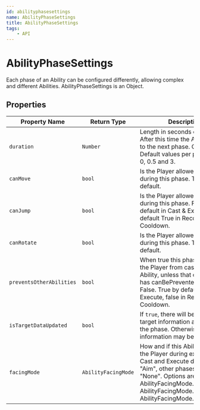 ```yaml
---
id: abilityphasesettings
name: AbilityPhaseSettings
title: AbilityPhaseSettings
tags:
    - API
---
```


# AbilityPhaseSettings

Each phase of an Ability can be configured differently, allowing complex and different Abilities. AbilityPhaseSettings is an Object.

## Properties

| Property Name | Return Type | Description | Tags |
| -------- | ----------- | ----------- | ---- |
| `duration` | `Number` | Length in seconds of the phase. After this time the Ability moves to the next phase. Can be zero. Default values per phase: 0.15, 0, 0.5 and 3. | Read-Only |
| `canMove` | `bool` | Is the Player allowed to move during this phase. True by default. | Read-Only |
| `canJump` | `bool` | Is the Player allowed to jump during this phase. False by default in Cast & Execute, default True in Recovery & Cooldown. | Read-Only |
| `canRotate` | `bool` | Is the Player allowed to rotate during this phase. True by default. | Read-Only |
| `preventsOtherAbilities` | `bool` | When true this phase prevents the Player from casting another Ability, unless that other Ability has canBePrevented set to False. True by default in Cast & Execute, false in Recovery & Cooldown. | Read-Only |
| `isTargetDataUpdated` | `bool` | If `true`, there will be updated target information at the start of the phase. Otherwise, target information may be out of date. | Read-Only |
| `facingMode` | `AbilityFacingMode` | How and if this Ability rotates the Player during execution. Cast and Execute default to "Aim", other phases default to "None". Options are: AbilityFacingMode.NONE, AbilityFacingMode.MOVEMENT, AbilityFacingMode.AIM | Read-Only |
